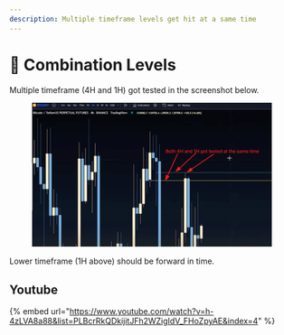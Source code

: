 ```yaml
---
description: Multiple timeframe levels get hit at a same time
---
```


# 🎂 Combination Levels

Multiple timeframe (4H and 1H) got tested in the screenshot below.

<figure><img src="../../.gitbook/assets/image (5).png" alt=""><figcaption></figcaption></figure>

Lower timeframe (1H above) should be forward in time.



## Youtube

{% embed url="https://www.youtube.com/watch?v=h-4zLVA8a88&list=PLBcrRkQDkijitJFh2WZigIdV_FHoZpyAE&index=4" %}
